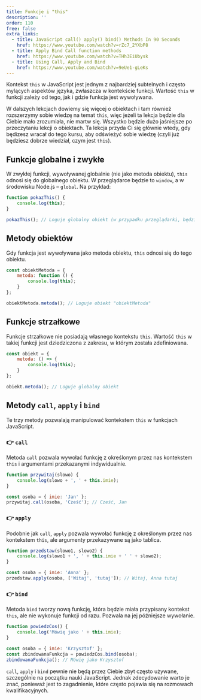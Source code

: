 ```yaml
---
title: Funkcje i "this"
description: ''
order: 110
free: false
extra_links:
  - title: JavaScript call() apply() bind() Methods In 90 Seconds
    href: https://www.youtube.com/watch?v=rZc7_2YXbP8
  - title: Apply Bind Call function methods
    href: https://www.youtube.com/watch?v=THh3EiUbysk
  - title: Using Call, Apply and Bind
    href: https://www.youtube.com/watch?v=9eUe1-gLeKs
---
```


Kontekst `this` w JavaScript jest jednym z najbardziej subtelnych i często mylących aspektów języka, zwłaszcza w kontekście funkcji. Wartość `this` w funkcji zależy od tego, jak i gdzie funkcja jest wywoływana.

W dalszych lekcjach dowiemy się więcej o obiektach i tam również rozszerzymy sobie wiedzę na temat `this`, więc jeżeli ta lekcja będzie dla Ciebie mało zrozumiała, nie martw się. Wszystko będzie dużo jaśniejsze po przeczytaniu lekcji o obiektach. Ta lekcja przyda Ci się głównie wtedy, gdy będizesz wracał do tego kursu, aby odświeżyć sobie wiedzę (czyli już będziesz dobrze wiedział, czym jest `this`).

## Funkcje globalne i zwykłe

W zwykłej funkcji, wywoływanej globalnie (nie jako metoda obiektu), `this` odnosi się do globalnego obiektu. W przeglądarce będzie to `window`, a w środowisku Node.js – `global`. Na przykład:

```javascript
function pokazThis() {
	console.log(this);
}

pokazThis(); // Loguje globalny obiekt (w przypadku przeglądarki, będzie to "window")
```

## Metody obiektów

Gdy funkcja jest wywoływana jako metoda obiektu, `this` odnosi się do tego obiektu.

```javascript
const obiektMetoda = {
	metoda: function () {
		console.log(this);
	}
};

obiektMetoda.metoda(); // Loguje obiekt "obiektMetoda"
```

## Funkcje strzałkowe

Funkcje strzałkowe nie posiadają własnego kontekstu `this`. Wartość `this` w takiej funkcji jest dziedziczona z zakresu, w którym została zdefiniowana.

```javascript
const obiekt = {
	metoda: () => {
		console.log(this);
	}
};

obiekt.metoda(); // Loguje globalny obiekt
```

## Metody `call`, `apply` i `bind`

Te trzy metody pozwalają manipulować kontekstem `this` w funkcjach JavaScript.

### 👉 `call`

Metoda `call` pozwala wywołać funkcję z określonym przez nas kontekstem `this` i argumentami przekazanymi indywidualnie.

```javascript
function przywitaj(slowo) {
	console.log(slowo + ', ' + this.imie);
}

const osoba = { imie: 'Jan' };
przywitaj.call(osoba, 'Cześć'); // Cześć, Jan
```

### 👉 `apply`

Podobnie jak `call`, `apply` pozwala wywołać funkcję z określonym przez nas kontekstem `this`, ale argumenty przekazywane są jako tablica.

```javascript
function przedstaw(slowo1, slowo2) {
	console.log(slowo1 + ', ' + this.imie + ' ' + slowo2);
}

const osoba = { imie: 'Anna' };
przedstaw.apply(osoba, ['Witaj', 'tutaj']); // Witaj, Anna tutaj
```

### 👉 `bind`

Metoda `bind` tworzy nową funkcję, która będzie miała przypisany kontekst `this`, ale nie wykonuje funkcji od razu. Pozwala na jej późniejsze wywołanie.

```javascript
function powiedzCos() {
	console.log('Mówię jako ' + this.imie);
}

const osoba = { imie: 'Krzysztof' };
const zbindowanaFunkcja = powiedzCos.bind(osoba);
zbindowanaFunkcja(); // Mówię jako Krzysztof
```

`call`, `apply` i `bind` pewnie nie będą przez Ciebie zbyt często używane, szczególnie na początku nauki JavaScript. Jednak zdecydowanie warto je znać, ponieważ jest to zagadnienie, które często pojawia się na rozmowach kwalifikacyjnych.
